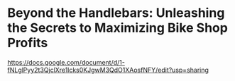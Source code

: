 # Beyond the Handlebars: Unleashing the Secrets to Maximizing Bike Shop Profits
https://docs.google.com/document/d/1-fNLglPyy2t3QjclXre1lcks0KJgwM3QdO1XAosfNFY/edit?usp=sharing
